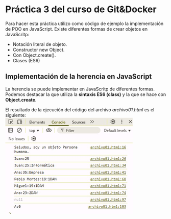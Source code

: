 # Práctica 3 del curso de Git&Docker
Para hacer esta práctica utilizo como código de ejemplo la implementación de POO en JavaScript.
Existe diferentes formas de crear objetos en JavaScritp:
- Notación literal de objeto.
- Constructor new Object.
- Con Object.create().
- Clases (ES6)

## Implementación de la herencia en JavaScript
La herencia se puede implementar en JavaScritp de diferentes formas. Podemos destacar la que utiliza la **sintaxis ES6 (class)** y la que se hace con **Object.create**.

El resultado de la ejecución del código del archivo *archivo01.html* es el siguiente:   
![Resultado](ConsolaJS.jpg)
